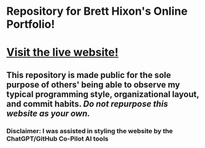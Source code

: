 # Repository for Brett Hixon's Online Portfolio!
# [Visit the live website!](example.com)

## This repository is made public for the sole purpose of others' being able to observe my typical programming style, organizational layout, and commit habits. _Do not repurpose this website as your own._

### Disclaimer: I was assisted in styling the website by the ChatGPT/GitHub Co-Pilot AI tools
